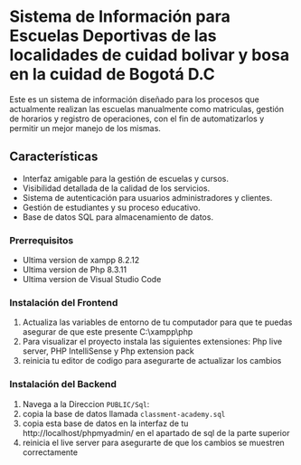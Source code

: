 # Sistema de Información para Escuelas Deportivas de las localidades de cuidad bolivar y bosa en la cuidad de Bogotá D.C

Este es un sistema de información diseñado para los procesos que actualmente realizan las escuelas manualmente como matriculas, gestión de horarios y registro de operaciones, con el fin de automatizarlos y permitir un mejor manejo de los mismas.

## Características
- Interfaz amigable para la gestión de escuelas y cursos.
- Visibilidad detallada de la calidad de los servicios.
- Sistema de autenticación para usuarios administradores y clientes.
- Gestión de estudiantes y su proceso educativo.
- Base de datos SQL para almacenamiento de datos.


### Prerrequisitos
- Ultima version de xampp 8.2.12
- Ultima version de Php 8.3.11
- Ultima version de Visual Studio Code

### Instalación del Frontend

1. Actualiza las variables de entorno de tu computador para que te puedas asegurar de que este presente C:\xampp\php
2. Para visualizar el proyecto instala las siguientes extensiones: Php live server, PHP IntelliSense y Php extension pack
3. reinicia tu editor de codigo para asegurarte de actualizar los cambios

### Instalación del Backend

1. Navega a la Direccion `PUBLIC/Sql`:
2. copia la base de datos llamada `classment-academy.sql`
3. copia esta base de datos en la interfaz de tu http://localhost/phpmyadmin/ en el apartado de sql de la parte superior
4. reinicia el live server para asegurarte de que los cambios se muestren correctamente
